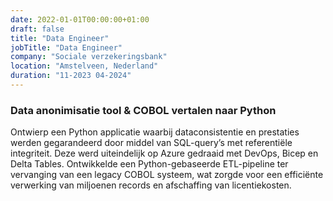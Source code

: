 ```yaml
---
date: 2022-01-01T00:00:00+01:00
draft: false
title: "Data Engineer"
jobTitle: "Data Engineer"
company: "Sociale verzekeringsbank"
location: "Amstelveen, Nederland"
duration: "11-2023 04-2024"
---
```

### Data anonimisatie tool & COBOL vertalen naar Python

Ontwierp een Python applicatie waarbij dataconsistentie en prestaties werden gegarandeerd door middel van SQL-query’s met referentiële integriteit. Deze werd uiteindelijk op Azure gedraaid met DevOps, Bicep en Delta Tables.
Ontwikkelde een Python-gebaseerde ETL-pipeline ter vervanging van een legacy COBOL systeem, wat zorgde voor een efficiënte verwerking van miljoenen records en afschaffing van licentiekosten.
 